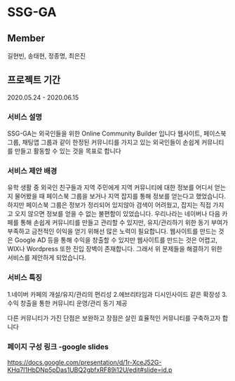 # SSG-GA
## Member
길현빈, 송태현, 정종명, 최은진

## 프로젝트 기간
2020.05.24 - 2020.06.15

### 서비스 설명
SSG-GA는 외국인들을 위한 Online Community Builder 입니다
웹사이트, 페이스북 그룹, 채팅앱 그룹과 같이 한정된 커뮤니티를 가지고 있는 외국인들이 손쉽게 커뮤니티를 만들고 활동할 수 있는 것을 목표로 합니다

### 서비스 제안 배경
유학 생활 중 외국인 친구들과 지역 주민에게 지역 커뮤니티에 대한 정보를 어디서 얻는지 물어봤을 때 페이스북 그룹을 보거나 지역 잡지를 통해 정보를 얻는다고 했었습니다. 하지만 페이스북 그룹은 정보가 정리되어 있지않아 검색이 어려웠고, 잡지는 직접 가지고 오지 않으면 정보를 얻을 수 없는 불편함이 있었습니다.
우리나라는 네이버나 다음 카페를 통해 손쉽게 커뮤니티를 만들고 관리할 수 있지만, 유지/관리하기 위한 동기 부여가 부족하고 금전적인 이익을 얻기 위해선 많은 노력이 필요합니다.
웹사이트를 만드는 것은 Google AD 등을 통해 수익을 창출할 수 있지만 웹사이트를 만드는 것은 어렵고, WIX나 Wordpress 또한 진입 장벽이 존재합니다.
그래서 위 문제들을 해결하기 위한 서비스를 제안하게 되었습니다.

### 서비스 특징
1.네이버 카페의 개설/유지/관리의 편리성
2.에브리타임과 디시인사이드 같은 확장성
3.수익 창출을 통한 커뮤니티 운영/관리 동기 제공

다른 커뮤니티가 가진 단점은 보완하고 장점은 살린 효율적인 커뮤니티를 구축하고자 합니다

### 페이지 구성 링크 -google slides
https://docs.google.com/presentation/d/1r-XceJ52G-KHq7I1HbDNp5pDas1UBQ2gbfxRF89i12U/edit#slide=id.p 
